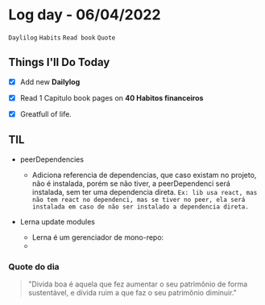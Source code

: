 # Log day - 06/04/2022

`Daylilog` `Habits` `Read book` `Quote`

## Things I'll Do Today

- [x] Add new **Dailylog**
- [x] Read 1 Capitulo book pages on **40 Habitos financeiros**
- [x] Greatfull of life.


## TIL 
- peerDependencies 
  - Adiciona referencia de dependencias, que caso existam no projeto, não é instalada, porém se não tiver, a peerDependenci será instalada, sem ter uma dependencia direta.
  `Ex: lib usa react, mas não tem react no dependenci, mas se tiver no peer, ela será instalada em caso de não ser instalado a dependencia direta.`


- Lerna update modules
    - Lerna é um gerenciador de mono-repo:
    - 

### Quote do dia

> "Divida boa é aquela que fez aumentar o seu patrimônio de forma sustentável, e dívida ruim a que faz o seu patrimônio diminuir."

